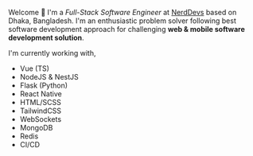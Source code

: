 Welcome 👋 I'm a _Full-Stack Software Engineer_ at [NerdDevs](https://nerddevs.com/) based on Dhaka, Bangladesh. I'm an enthusiastic problem solver following best software development approach for challenging **web & mobile software development solution**.

I'm currently working with,

-   Vue (TS)
-   NodeJS & NestJS
-   Flask (Python)
-   React Native
-   HTML/SCSS
-   TailwindCSS
-   WebSockets
-   MongoDB
-   Redis
-   CI/CD
